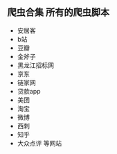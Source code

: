 ## 爬虫合集 所有的爬虫脚本 

* 安居客
* b站
* 豆瓣
* 金斧子
* 黑龙江招标网
* 京东
* 链家网
* 贷款app 
* 美团
* 淘宝
* 微博
* 西刺
* 知乎
* 大众点评
等网站
